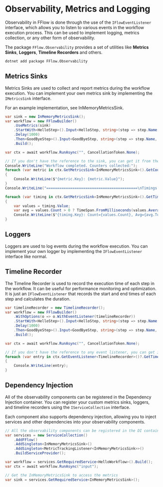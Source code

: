 # Observability, Metrics and Logging
Observability in FFlow is done through the use of the `IFlowEventListener` interface, which allows you to listen to various events in the workflow execution process. This can be used to implement logging, metrics collection, or any other form of observability.

The package `FFlow.Observability` provides a set of utilities like **Metrics Sinks**, **Loggers**, **Timeline Recorders** and others. 

```bash
dotnet add package FFlow.Observability
```

## Metrics Sinks
Metrics Sinks are used to collect and report metrics during the workflow execution. You can implement your own metrics sink by implementing the `IMetricsSink` interface.

For an example implementation, see InMemoryMetricsSink.

```csharp
var sink = new InMemoryMetricsSink();
var workflow = new FFlowBuilder()
    .UseMetrics(sink)
    .StartWith<HelloStep>().Input<HelloStep, string>(step => step.Name, "World")
    .Delay(1000)
    .Then<GoodByeStep>().Input<GoodByeStep, string>(step => step.Name, "World")
    .Build();

var ctx = await workflow.RunAsync("", CancellationToken.None);

// If you don't have the reference to the sink, you can get it from the context
Console.WriteLine("Workflow completed. Counters collected:");
foreach (var metric in ctx.GetMetricsSink<InMemoryMetricsSink>().GetCounters())
{
    Console.WriteLine($"{metric.Key}: {metric.Value}");
}
Console.WriteLine("==========================================\nTimings collected:");

foreach (var timing in ctx.GetMetricsSink<InMemoryMetricsSink>().GetTimings())
{
    var values = timing.Value;
    var avg = values.Count > 0 ? TimeSpan.FromMilliseconds(values.Average(t => t.TotalMilliseconds)) : TimeSpan.Zero;
    Console.WriteLine($"{timing.Key}: Count={values.Count}, Avg={avg.TotalMilliseconds:F2}ms");
}
```


## Loggers
Loggers are used to log events during the workflow execution. You can implement your own logger by implementing the `IFlowEventListener` interface like normal.

## Timeline Recorder
The Timeline Recorder is used to record the execution time of each step in the workflow. It can be useful for performance monitoring and optimization. It is just an `IFlowEventListener` that records the start and end times of each step and calculates the duration.

```csharp
var timelineRecorder = new TimelineRecorder();
var workflow = new FFlowBuilder()
    .WithOptions(o => o.WithEventListener(timelineRecorder))
    .StartWith<HelloStep>().Input<HelloStep, string>(step => step.Name, "World")
    .Delay(1000)
    .Then<GoodByeStep>().Input<GoodByeStep, string>(step => step.Name, "World")
    .Build();

var ctx = await workflow.RunAsync("", CancellationToken.None);

// If you don't have the reference to any event listener, you can get it from the context
foreach (var entry in ctx.GetEventListener<TimelineRecorder>()?.GetTimeline() ?? [])
{
    Console.WriteLine(entry);
}
```

## Dependency Injection
All of the observability components can be registered in the Dependency Injection container. You can register your custom metrics sinks, loggers, and timeline recorders using the `IServiceCollection` interface.

Each component also supports dependency injection, allowing you to inject services and other dependencies into your observability components.

```csharp
// All the observability components can be registered in the DI container
var services = new ServiceCollection()
    .AddFFlow()
    .AddSingleton<InMemoryMetricsSink>()
    .AddSingleton<MetricTrackingListener<InMemoryMetricsSink>>()
    .BuildServiceProvider();

var workflow = services.GetRequiredService<HelloWorkflow>().Build();
var ctx = await workflow.RunAsync("input");

// Get the InMemoryMetricsSink to access the metrics
var sink = services.GetRequiredService<InMemoryMetricsSink>();
```